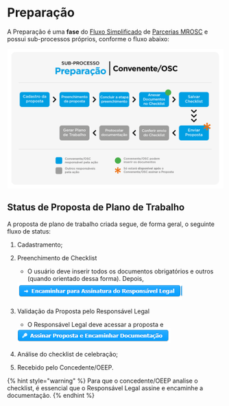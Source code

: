 # Preparação

A Preparação é uma **fase** do [Fluxo Simplificado](../../convenios/definicoes-gerais/fluxo-simplificado.md) de [Parcerias MROSC](broken-reference) e possui sub-processos próprios, conforme o fluxo abaixo:

![](<../../.gitbook/assets/image (27).png>)

## Status de Proposta de Plano de Trabalho

A proposta de plano de trabalho criada segue, de forma geral, o seguinte fluxo de status:

1. Cadastramento;
2.  Preenchimento de Checklist

    * O usuário deve inserir todos os documentos obrigatórios e outros (quando orientado dessa forma). Depois,

    <img src="../../.gitbook/assets/image (32).png" alt="" data-size="original">
3.  Validação da Proposta pelo Responsável Legal

    * O Responsável Legal deve acessar a proposta e

    <img src="../../.gitbook/assets/image (42).png" alt="" data-size="original">
4. Análise do checklist de celebração;
5. Recebido pelo Concedente/OEEP.

{% hint style="warning" %}
Para que o concedente/OEEP analise o checklist, é essencial que o Responsável Legal assine e encaminhe a documentação.
{% endhint %}
